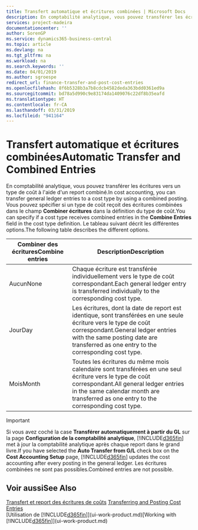 ```yaml
---
title: Transfert automatique et écritures combinées | Microsoft Docs
description: En comptabilité analytique, vous pouvez transférer les écritures vers un type de coût à l'aide d'un report combiné. Vous pouvez spécifier si un type de coût reçoit des écritures combinées dans le champ **Combiner écritures** dans la définition du type de coût. Le tableau suivant décrit les différentes options.
services: project-madeira
documentationcenter: ''
author: SorenGP
ms.service: dynamics365-business-central
ms.topic: article
ms.devlang: na
ms.tgt_pltfrm: na
ms.workload: na
ms.search.keywords: ''
ms.date: 04/01/2019
ms.author: sgroespe
redirect_url: finance-transfer-and-post-cost-entries
ms.openlocfilehash: 8f6b5328b3a7b8cdcb4582deda363bdd0361ed9a
ms.sourcegitcommit: bd78a5d990c9e83174da1409076c22df8b35eafd
ms.translationtype: HT
ms.contentlocale: fr-CA
ms.lasthandoff: 03/31/2019
ms.locfileid: "941164"
---
```

# <a name="automatic-transfer-and-combined-entries"></a><span data-ttu-id="30a1f-105">Transfert automatique et écritures combinées</span><span class="sxs-lookup"><span data-stu-id="30a1f-105">Automatic Transfer and Combined Entries</span></span>
<span data-ttu-id="30a1f-106">En comptabilité analytique, vous pouvez transférer les écritures vers un type de coût à l'aide d'un report combiné.</span><span class="sxs-lookup"><span data-stu-id="30a1f-106">In cost accounting, you can transfer general ledger entries to a cost type by using a combined posting.</span></span> <span data-ttu-id="30a1f-107">Vous pouvez spécifier si un type de coût reçoit des écritures combinées dans le champ **Combiner écritures** dans la définition du type de coût.</span><span class="sxs-lookup"><span data-stu-id="30a1f-107">You can specify if a cost type receives combined entries in the **Combine Entries** field in the cost type definition.</span></span> <span data-ttu-id="30a1f-108">Le tableau suivant décrit les différentes options.</span><span class="sxs-lookup"><span data-stu-id="30a1f-108">The following table describes the different options.</span></span>  

|<span data-ttu-id="30a1f-109">Combiner des écritures</span><span class="sxs-lookup"><span data-stu-id="30a1f-109">Combine entries</span></span>|<span data-ttu-id="30a1f-110">Description</span><span class="sxs-lookup"><span data-stu-id="30a1f-110">Description</span></span>|  
|---------------------|-----------------|  
|<span data-ttu-id="30a1f-111">Aucun</span><span class="sxs-lookup"><span data-stu-id="30a1f-111">None</span></span>|<span data-ttu-id="30a1f-112">Chaque écriture est transférée individuellement vers le type de coût correspondant.</span><span class="sxs-lookup"><span data-stu-id="30a1f-112">Each general ledger entry is transferred individually to the corresponding cost type.</span></span>|  
|<span data-ttu-id="30a1f-113">Jour</span><span class="sxs-lookup"><span data-stu-id="30a1f-113">Day</span></span>|<span data-ttu-id="30a1f-114">Les écritures, dont la date de report est identique, sont transférées en une seule écriture vers le type de coût correspondant.</span><span class="sxs-lookup"><span data-stu-id="30a1f-114">General ledger entries with the same posting date are transferred as one entry to the corresponding cost type.</span></span>|  
|<span data-ttu-id="30a1f-115">Mois</span><span class="sxs-lookup"><span data-stu-id="30a1f-115">Month</span></span>|<span data-ttu-id="30a1f-116">Toutes les écritures du même mois calendaire sont transférées en une seul écriture vers le type de coût correspondant.</span><span class="sxs-lookup"><span data-stu-id="30a1f-116">All general ledger entries in the same calendar month are transferred as one entry to the corresponding cost type.</span></span>|  

> [!IMPORTANT]  
>  <span data-ttu-id="30a1f-117">Si vous avez coché la case **Transférer automatiquement à partir du GL** sur la page **Configuration de la comptabilité analytique**, [!INCLUDE[d365fin](includes/d365fin_md.md)] met à jour la comptabilité analytique après chaque report dans le grand livre.</span><span class="sxs-lookup"><span data-stu-id="30a1f-117">If you have selected the **Auto Transfer from G/L** check box on the **Cost Accounting Setup** page, [!INCLUDE[d365fin](includes/d365fin_md.md)] updates the cost accounting after every posting in the general ledger.</span></span> <span data-ttu-id="30a1f-118">Les écritures combinées ne sont pas possibles.</span><span class="sxs-lookup"><span data-stu-id="30a1f-118">Combined entries are not possible.</span></span>  

## <a name="see-also"></a><span data-ttu-id="30a1f-119">Voir aussi</span><span class="sxs-lookup"><span data-stu-id="30a1f-119">See Also</span></span>  
 <span data-ttu-id="30a1f-120">[Transfert et report des écritures de coûts](finance-transfer-and-post-cost-entries.md) </span><span class="sxs-lookup"><span data-stu-id="30a1f-120">[Transferring and Posting Cost Entries](finance-transfer-and-post-cost-entries.md) </span></span>  
 <span data-ttu-id="30a1f-121">[Utilisation de [!INCLUDE[d365fin](includes/d365fin_md.md)]](ui-work-product.md)</span><span class="sxs-lookup"><span data-stu-id="30a1f-121">[Working with [!INCLUDE[d365fin](includes/d365fin_md.md)]](ui-work-product.md)</span></span>
